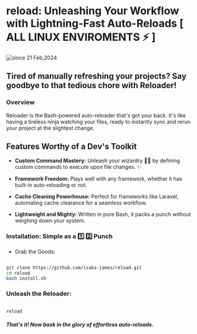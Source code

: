# reload: Unleashing Your Workflow with Lightning-Fast Auto-Reloads [ ALL LINUX ENVIROMENTS ⚡ ]
<img src="https://komarev.com/ghpvc/?username=reload&label=reload&color=0e75b6&style=flat" alt="since 21 Feb,2024" />

## Tired of manually refreshing your projects?  Say goodbye to that tedious chore with Reloader! 

### Overview

Reloader is the Bash-powered  auto-reloader that's got your back. It's like having a tireless ninja  watching your files, ready to instantly sync and rerun your project at the slightest change.

## Features Worthy of a Dev's Toolkit

- **Custom Command Mastery:** Unleash your wizardry 🧙‍♂️ by defining custom commands to execute upon file changes. ✨

- **Framework Freedom:** Plays well with any framework, whether it has built-in auto-reloading or not.

- **Cache Cleaning Powerhouse:** Perfect for frameworks like Laravel, automating cache clearance for a seamless workflow.

- **Lightweight and Mighty:** Written in pure Bash, it packs a punch without weighing down your system.


### Installation: Simple as a 1️⃣ 2️⃣ Punch

   -  Grab the Goods:

```bash

git clone https://github.com/isaka-james/reload.git 
cd reload
bash install.sh
```

### Unleash the Reloader:

```bash

reload
```


##### That's it! Now bask in the glory of effortless auto-reloads. 
